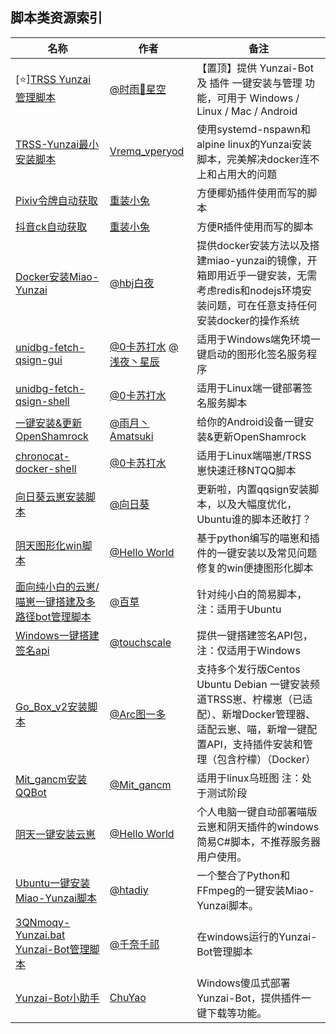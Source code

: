 ## 脚本类资源索引

<!-- [GUOBA:EASY_USE:BEGIN] 锅巴插件访问标记，请勿移动 -->

<!-- 请在表首添加新行 -->
| 名称 | 作者 | 备注 |
| --- | --- | --- |
| [⭐][TRSS Yunzai 管理脚本](https://TRSS.me) | [@时雨🌌星空](../../../../TimeRainStarSky) | 【置顶】提供 Yunzai-Bot 及 插件 一键安装与管理 功能，可用于 Windows / Linux / Mac / Android |
|[TRSS-Yunzai最小安装脚本](https://gitee.com/Vremq_vperyod/yunzai-install-script)|[Vremq_vperyod](https://gitee.com/Vremq_vperyod)|使用systemd-nspawn和alpine linux的Yunzai安装脚本，完美解决docker连不上和占用大的问题|
| [Pixiv令牌自动获取](https://gitee.com/OvertimeBunny/pixiv-token) | [重装小兔](https://gitee.com/OvertimeBunny) | 方便椰奶插件使用而写的脚本 |
| [抖音ck自动获取](https://gitee.com/OvertimeBunny/tiktok-ck-douying) | [重装小兔](https://gitee.com/OvertimeBunny) | 方便R插件使用而写的脚本 |
| [Docker安装Miao-Yunzai](https://gitee.com/hbj2457/Miao-Yunzai_on_docker) | [@hbj白夜](https://gitee.com/hbj2457) | 提供docker安装方法以及搭建miao-yunzai的镜像，开箱即用近乎一键安装，无需考虑redis和nodejs环境安装问题，可在任意支持任何安装docker的操作系统 |
| [unidbg-fetch-qsign-gui](https://github.com/CikeyQi/unidbg-fetch-qsign-gui) | [@0卡苏打水](https://github.com/CikeyQi) [@浅夜丶星辰](https://github.com/QianYeXingChen) | 适用于Windows端免环境一键启动的图形化签名服务程序 |
| [unidbg-fetch-qsign-shell](https://github.com/CikeyQi/unidbg-fetch-qsign-shell) | [@0卡苏打水](https://github.com/CikeyQi) | 适用于Linux端一键部署签名服务脚本 |
| [一键安装&更新OpenShamrock](https://github.com/YuYue-Amatsuki/OpenShamrock_Oneclick_Install_Upgrade) | [@雨月丶Amatsuki](https://github.com/YuYue-Amatsuki) | 给你的Android设备一键安装&更新OpenShamrock |
| [chronocat-docker-shell](https://github.com/CikeyQi/chronocat-docker-shell) | [@0卡苏打水](https://github.com/CikeyQi) | 适用于Linux端喵崽/TRSS崽快速迁移NTQQ脚本 |
| [向日葵云崽安装脚本](https://gitee.com/xrk114514/shell-Yunzai) | [@向日葵](https://gitee.com/xrk114514) | 更新啦，内置qqsign安装脚本，以及大幅度优化，Ubuntu谁的脚本还敢打？ |
| [阴天图形化win脚本](https://gitee.com/wan13877501248/y-tian-pyscript/tree/master) | [@Hello World](https://gitee.com/wan13877501248) | 基于python编写的喵崽和插件的一键安装以及常见问题修复的win便捷图形化脚本 |
| [面向纯小白的云崽/喵崽一键搭建及多路径bot管理脚本](https://gitee.com/gracc/gracbot) | [@百草](https://gitee.com/gracc) | 针对纯小白的简易脚本，注：适用于Ubuntu |
| [Windows一键搭建签名api](https://gitee.com/touchscale/Qsign) | [@touchscale](https://gitee.com/touchscale_admin) | 提供一键搭建签名API包，注：仅适用于Windows |
| [Go_Box_v2安装脚本](https://gitee.com/Liplay-1/YBOX_2) | [@Arc图一多](https://gitee.com/Liplay-1/YBOX) | 支持多个发行版Centos Ubuntu Debian 一键安装频道TRSS崽、柠檬崽（已适配）、新增Docker管理器、适配云崽、喵，新增一键配置API，支持插件安装和管理（包含柠檬）（Docker） |
| [Mit_gancm安装QQBot](https://gitee.com/MIt-gancm/Linux-for-QQ-Bot/) | [@Mit_gancm](https://gitee.com/MIt-gancm) | 适用于linux乌班图 注：处于测试阶段 |
| [阴天一键安装云崽](https://gitee.com/wan13877501248/yin-tian-tian-script-for-win) | [@Hello World](https://gitee.com/wan13877501248) | 个人电脑一键自动部署喵版云崽和阴天插件的windows简易C#脚本，不推荐服务器用户使用。 |
| [Ubuntu一键安装Miao-Yunzai脚本](https://gitee.com/paimon114514/termux-yunzai-cv-script) | [@htadiy](https://gitee.com/paimon114514) | 一个整合了Python和FFmpeg的一键安装Miao-Yunzai脚本。 |
| [3QNmoqy-Yunzai.bat Yunzai-Bot管理脚本](https://gitee.com/qiannqq/3QNmoqy-Yunzai-bat) | [@千奈千祁](https://gitee.com/qiannqq) | 在windows运行的Yunzai-Bot管理脚本 |
| [Yunzai-Bot小助手](https://github.com/ChuYao233/YunzaiBotHelper) | [ChuYao](https://github.com/ChuYao233) | Windows傻瓜式部署Yunzai-Bot，提供插件一键下载等功能。 |
<!-- 请不要在此处添加新行，请在此表格顶部添加 -->
